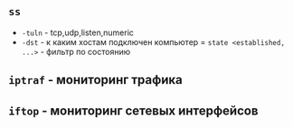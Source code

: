 ## ```ss```
  - ```-tuln``` - tcp,udp,listen,numeric
  - ```-dst``` - к каким хостам подключен компьютер
  = ```state <established, ...>``` - фильтр по состоянию
## ```iptraf``` - мониторинг трафика

## ```iftop``` - мониторинг сетевых интерфейсов
